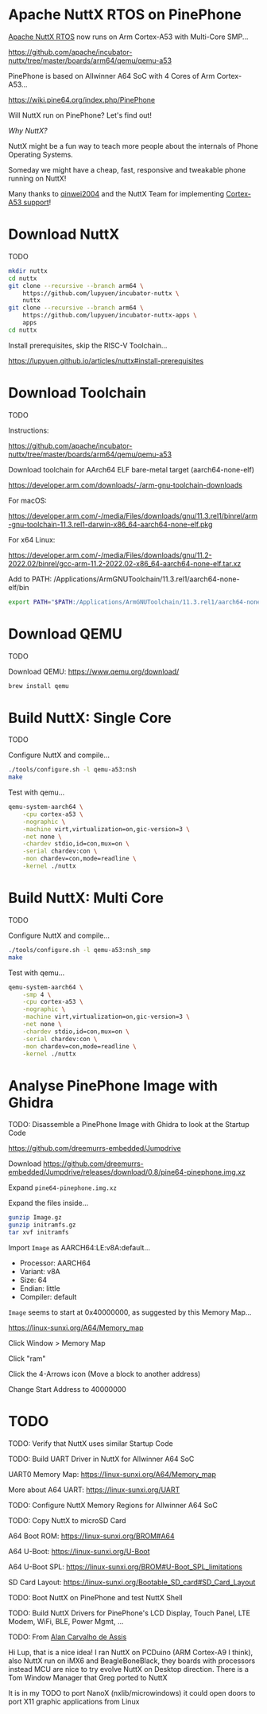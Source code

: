 # Apache NuttX RTOS on PinePhone

[Apache NuttX RTOS](https://nuttx.apache.org/docs/latest/) now runs on Arm Cortex-A53 with Multi-Core SMP...

https://github.com/apache/incubator-nuttx/tree/master/boards/arm64/qemu/qemu-a53

PinePhone is based on Allwinner A64 SoC with 4 Cores of Arm Cortex-A53...

https://wiki.pine64.org/index.php/PinePhone

Will NuttX run on PinePhone? Let's find out!

_Why NuttX?_

NuttX might be a fun way to teach more people about the internals of Phone Operating Systems.

Someday we might have a cheap, fast, responsive and tweakable phone running on NuttX!

Many thanks to [qinwei2004](https://github.com/qinwei2004) and the NuttX Team for implementing [Cortex-A53 support](https://github.com/apache/incubator-nuttx/pull/6478)!

# Download NuttX

TODO

```bash
mkdir nuttx
cd nuttx
git clone --recursive --branch arm64 \
    https://github.com/lupyuen/incubator-nuttx \
    nuttx
git clone --recursive --branch arm64 \
    https://github.com/lupyuen/incubator-nuttx-apps \
    apps
cd nuttx
```

Install prerequisites, skip the RISC-V Toolchain...

https://lupyuen.github.io/articles/nuttx#install-prerequisites

# Download Toolchain

TODO

Instructions:

https://github.com/apache/incubator-nuttx/tree/master/boards/arm64/qemu/qemu-a53

Download toolchain for AArch64 ELF bare-metal target (aarch64-none-elf)

https://developer.arm.com/downloads/-/arm-gnu-toolchain-downloads

For macOS:

https://developer.arm.com/-/media/Files/downloads/gnu/11.3.rel1/binrel/arm-gnu-toolchain-11.3.rel1-darwin-x86_64-aarch64-none-elf.pkg

For x64 Linux:

https://developer.arm.com/-/media/Files/downloads/gnu/11.2-2022.02/binrel/gcc-arm-11.2-2022.02-x86_64-aarch64-none-elf.tar.xz

Add to PATH: /Applications/ArmGNUToolchain/11.3.rel1/aarch64-none-elf/bin

```bash
export PATH="$PATH:/Applications/ArmGNUToolchain/11.3.rel1/aarch64-none-elf/bin"
```

# Download QEMU

TODO

Download QEMU: https://www.qemu.org/download/

```bash
brew install qemu
```

# Build NuttX: Single Core

TODO

Configure NuttX and compile...

```bash
./tools/configure.sh -l qemu-a53:nsh
make
```

Test with qemu...

```bash
qemu-system-aarch64 \
    -cpu cortex-a53 \
    -nographic \
    -machine virt,virtualization=on,gic-version=3 \
    -net none \
    -chardev stdio,id=con,mux=on \
    -serial chardev:con \
    -mon chardev=con,mode=readline \
    -kernel ./nuttx
```

# Build NuttX: Multi Core

TODO

Configure NuttX and compile...

```bash
./tools/configure.sh -l qemu-a53:nsh_smp
make
```

Test with qemu...

```bash
qemu-system-aarch64 \
    -smp 4 \
    -cpu cortex-a53 \
    -nographic \
    -machine virt,virtualization=on,gic-version=3 \
    -net none \
    -chardev stdio,id=con,mux=on \
    -serial chardev:con \
    -mon chardev=con,mode=readline \
    -kernel ./nuttx
```

# Analyse PinePhone Image with Ghidra

TODO: Disassemble a PinePhone Image with Ghidra to look at the Startup Code

https://github.com/dreemurrs-embedded/Jumpdrive

Download https://github.com/dreemurrs-embedded/Jumpdrive/releases/download/0.8/pine64-pinephone.img.xz

Expand `pine64-pinephone.img.xz`

Expand the files inside...

```bash
gunzip Image.gz
gunzip initramfs.gz
tar xvf initramfs
```

Import `Image` as AARCH64:LE:v8A:default...
-   Processor: AARCH64 
-   Variant: v8A 
-   Size: 64 
-   Endian: little 
-   Compiler: default

`Image` seems to start at 0x40000000, as suggested by this Memory Map...

https://linux-sunxi.org/A64/Memory_map

Click Window > Memory Map

Click "ram"

Click the 4-Arrows icon (Move a block to another address)

Change Start Address to 40000000

# TODO

TODO: Verify that NuttX uses similar Startup Code

TODO: Build UART Driver in NuttX for Allwinner A64 SoC

UART0 Memory Map: https://linux-sunxi.org/A64/Memory_map

More about A64 UART: https://linux-sunxi.org/UART

TODO: Configure NuttX Memory Regions for Allwinner A64 SoC

TODO: Copy NuttX to microSD Card

A64 Boot ROM: https://linux-sunxi.org/BROM#A64

A64 U-Boot: https://linux-sunxi.org/U-Boot

A64 U-Boot SPL: https://linux-sunxi.org/BROM#U-Boot_SPL_limitations

SD Card Layout: https://linux-sunxi.org/Bootable_SD_card#SD_Card_Layout

TODO: Boot NuttX on PinePhone and test NuttX Shell

TODO: Build NuttX Drivers for PinePhone's LCD Display, Touch Panel, LTE Modem, WiFi, BLE, Power Mgmt, ...

TODO: From [Alan Carvalho de Assis](https://www.linkedin.com/in/acassis/)

Hi Lup, that is a nice idea! I ran NuttX on PCDuino (ARM Cortex-A9 I think), also NuttX run on iMX6 and BeagleBoneBlack, they boards with processors instead MCU are nice to try evolve NuttX on Desktop direction. There is a Tom Window Manager that Greg ported to NuttX

It is in my TODO to port NanoX (nxlib/microwindows) it could open doors to port X11 graphic applications from Linux
